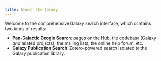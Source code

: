 ```yaml
---
title: Search the Galaxy
---
```

Welcome to the comprehensive Galaxy search interface, which contains two kinds of results:
- __Pan-Galactic Google Search__: pages on the Hub, the codebase (Galaxy *and* related projects), the mailing lists, the online help forum, etc. 
- __Galaxy Publication Search__: Zotero-powered search isolated to the Galaxy publication library.
